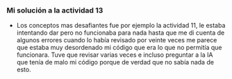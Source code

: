 <!-- Autoevaluación de la comprensión
Enunciado: responde las siguientes preguntas en tu bitácora, justificando cada respuesta con ejemplos concretos de tu trabajo en la unidad:

Escribe un texto donde expliques lo que aprendiste en esta unidad argumentando con ejemplos concretos.
¿Cuáles fueron los conceptos más desafiantes de la unidad? ¿Por qué?
¿Qué estrategias utilizaste para comprender esos conceptos desafiantes?
¿Qué estrategias te resultaron más efectivas?
Entrega: en tu bitácora la respuesta a las preguntas anteriores. -->

### Mi solución a la actividad 13

- Los conceptos mas desafiantes fue por ejemplo la actividad 11, le estaba intentando dar pero no funcionaba para nada hasta que me di cuenta de algunos errores cuando lo había revisado por veinte veces
me parece que estaba muy desordenado mi código que era lo que no permitía que funcionara. Tuve que revisar varias veces e incluso preguntar a la IA que tenía de malo mi código porque de verdad que no sabía nada de esto.

